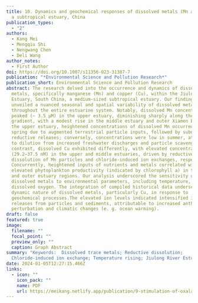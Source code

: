 ```yaml
---
title: 10. Dynamics and geochemical responses of dissolved metals (Mn and Cu) in
  a subtropical estuary, China
publication_types:
  - "2"
authors:
  - Kang Mei
  - Mengqiu Shi
  - Nengwang Chen
  - Deli Wang
author_notes:
  - First Author
doi: https://doi.org/10.1007/s11356-023-31387-7
publication: "*Environmental Science and Pollution Research*"
publication_short: Environmental Science and Pollution Research
abstract: The research delved into the occurrence and dynamics of dissolved
  metals, specifically manganese (Mn) and copper (Cu), within the Jiulong River
  Estuary, South China, a medium-sized subtropical estuary. Our findings
  unveiled a nuanced seasonal and spatial variability of dissolved metals
  throughout the entire estuarine system. Notably, dissolved Mn concentrations
  peaked (~ 3.5 μM) in the upper estuary, diminishing sharply along the salinity
  gradient, with a modest rise in the middle estuary and outer Xiamen Bay. In
  the upper estuary, heightened concentrations of dissolved Mn occurred in
  spring due to augmented terrestrial particle inputs, followed by suboxically
  reductive releases; conversely, concentrations were low in summer, attributed
  to dilution from increased freshwater discharges and particle scavenging. In
  contrast, dissolved Cu exhibited differently, with elevated concentrations
  (29.2–37.5 nM) in the upper and middle estuaries, driven by reductive
  dissolution of Mn particles and chloride-induced ion exchanges, respectively.
  Concurrently, heightened inputs of nutrients and metals correlated with
  elevated phytoplankton productivity (indicated by chlorophyll a) in the upper
  and outer estuary regions. Our analysis underscored the sensitivity of
  dissolved metals to environmental parameters, including temperature, pH, and
  dissolved oxygen. The integration of compiled historical data underscored the
  dynamic nature of dissolved metals, particularly Cu, in response to
  geochemical processes.The elevated ion levels indicated intensified ion
  releases from particles and sediments, attributable to increased anthropogenic
  perturbation and climatic changes (e. g. ocean warming).
draft: false
featured: true
image:
  filename: ""
  focal_point: ""
  preview_only: ""
  caption: Graph Abstract
summary: "Keywords:  Dissolved trace metals; Reductive dissolution;
  Chloride-induced ion exchange; Temperature rising; Jiulong River Estuary"
date: 2024-01-05T12:27:15.466Z
links:
  - icon: ""
    icon_pack: ""
    name: PDF
    url: https://meikang.netlify.app/publication/9-stimulation-of-oxalate-root-exudate-in-arsenic-speciation-and-fluctuation-with-phosphate-and-iron-in-anoxic-mangrove-sediment/2023_Kang_Mei_Marine_Pollution_Bulletin.pdf
---
```

